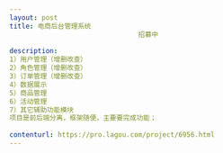 ```yaml
---                
layout: post       
title: 电商后台管理系统
                                招募中
           
description: 
1）用户管理（增删改查）
2）角色管理（增删改查）
3）订单管理（增删改查）
4）数据展示
5）商品管理
6）活动管理
7）其它辅助功能模块
项目是前后端分离，框架随便，主要要完成功能；
     
contenturl: https://pro.lagou.com/project/6956.html      
---                 
```


